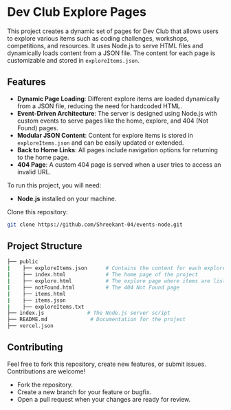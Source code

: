 # Dev Club Explore Pages

This project creates a dynamic set of pages for Dev Club that allows users to explore various items such as coding challenges, workshops, competitions, and resources. It uses Node.js to serve HTML files and dynamically loads content from a JSON file. The content for each page is customizable and stored in `exploreItems.json`.

## Features

- **Dynamic Page Loading**: Different explore items are loaded dynamically from a JSON file, reducing the need for hardcoded HTML.
- **Event-Driven Architecture**: The server is designed using Node.js with custom events to serve pages like the home, explore, and 404 (Not Found) pages.
- **Modular JSON Content**: Content for explore items is stored in `exploreItems.json` and can be easily updated or extended.
- **Back to Home Links**: All pages include navigation options for returning to the home page.
- **404 Page**: A custom 404 page is served when a user tries to access an invalid URL.

To run this project, you will need:

- **Node.js** installed on your machine.

 Clone this repository:

   ```bash
   git clone https://github.com/Shreekant-04/events-node.git
```

## Project Structure

```bash
├── public
|    ├── exploreItems.json      # Contains the content for each explore item
|    ├── index.html             # The home page of the project
|    ├── explore.html           # The explore page where items are listed
|    ├── notFound.html          # The 404 Not Found page
|    ├── items.html
|    ├── items.json 
|    ├── exploreItems.txt 
├── index.js              # The Node.js server script
├── README.md              # Documentation for the project
├── vercel.json             

```

## Contributing

Feel free to fork this repository, create new features, or submit issues. Contributions are welcome!

  - Fork the repository.
  - Create a new branch for your feature or bugfix.
  - Open a pull request when your changes are ready for review.
